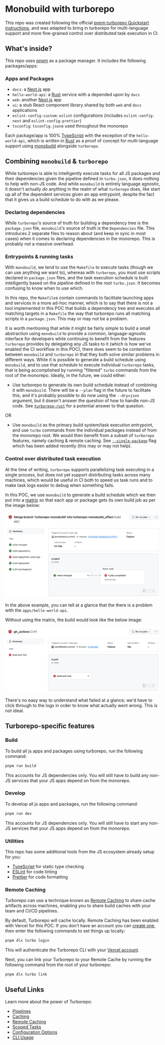 # Monobuild with turborepo

This repo was created following the official [pnpm turborepo Quickstart instructions](https://turborepo.org/docs/getting-started/create-new), and was adapted to bring in turborepo for multi-language support and more fine-grained control over distributed task execution in CI.

## What's inside?

This repo uses [pnpm](https://pnpm.io) as a package manager. It includes the following packages/apps:

### Apps and Packages

- `docs`: a [Next.js](https://nextjs.org) app
- `hello-world-api`: a [Rust](https://www.rust-lang.org/) service with a depended upon by `docs`
- `web`: another [Next.js](https://nextjs.org) app
- `ui`: a stub React component library shared by both `web` and `docs` applications
- `eslint-config-custom`: `eslint` configurations (includes `eslint-config-next` and `eslint-config-prettier`)
- `tsconfig`: `tsconfig.json`s used throughout the monorepo

Each package/app is 100% [TypeScript](https://www.typescriptlang.org/) with the exception of the `hello-world-api`, which is written in [Rust](https://www.rust-lang.org/) as a proof of concept for multi-language support using [monobuild](https://github.com/charypar/monobuild) alongside `turborepo`.

## Combining `monobuild` & `turborepo`

While turborepo is able to intelligently execute tasks for all JS packages and their dependencies given the pipeline defined in `turbo.json`, it does nothing to help with non-JS code.  And while `monobuild` is entirely language agnostic, it doesn't actually _do_ anything in the realm of what `turborepo` does, like start up all of the dependent services given an app entrypoint, despite the fact that it gives us a build schedule to do with as we please.

### Declaring dependencies

While `turborepo`'s source of truth for building a dependency tree is the `package.json` file, `monobuild`'s source of truth is the `Dependencies` file.  This introduces 2 separate files to reason about (and keep in sync in most cases) when it comes to declaring dependencies in the monorepo.  This is probably not a massive overhead.

### Entrypoints & running tasks

With `monobuild`, we tend to use the `Makefile` to execute tasks (though we can use anything we want to), whereas with `turborepo`, you must use scripts declared in `package.json` files, and the task execution schedule is built intelligently based on the pipeline defined in the root `turbo.json`.  It becomes confusing to know when to use which.

In this repo, the `Makefile`s contain commands to facilitate launching apps and services in a more ad-hoc manner, which is to say that there is not a tool implemented in this POC that builds a dependency tree and executes all matching targets in a `Makefile` the way that turborepo runs all matching scripts in a `package.json`. This may or may not be a problem.

It is worth mentioning that while it might be fairly simple to build a small abstraction using `monobuild` to provide a common, language-agnostic interface for developers while continuing to benefit from the features `turborepo` provides by delegating any JS tasks to it (which is how we've enabled the CI workflow in this POC), there does seem to be contention between `monobuild` and `turborepo` in that they both solve similar problems in different ways. While it is possible to generate a build schedule using `monobuild`, and to use that schedule to execute individual `turborepo` tasks, that is being accomplished by running "filtered" `turbo` commands from the root of the monorepo. Ideally, in the future, we could either:

- Use turborepo to generate its own build schedule instead of combining it with `monobuild`. There will be a `--plan` flag in the future to facilitate this, and it's probably possible to do now using the `--dry=json` argument, but it doesn't answer the question of how to handle non-JS code.  See [`turborepo-rust`](https://github.com/redbadger/monorepo-examples/tree/turborepo-rust) for a potential answer to that question.

OR

- Use `monobuild` as the primary build system/task execution entrypoint, and use `turbo` commands from the individual packages instead of from the monorepo root. We would then benefit from a subset of `turborepo` features, namely caching & remote caching. See [`--single-package`](https://github.com/vercel/turborepo/pull/1979/files#diff-8629b7d4e5a1b19b824344affef5a0c00c31beb6fef842f5a0799100ee439197) flag which has been added recently (this may or may not help).

### Control over distributed task execution

At the time of writing, `turborepo` supports parallelizing task executing in a single process, but does not yet support distributing tasks across many machines, which would be useful in CI both to speed us task runs and to make task logs easier to debug when something fails.

In this POC, we use `monobuild` to generate a build schedule which we then put into a [matrix](https://docs.github.com/en/actions/using-jobs/using-a-matrix-for-your-jobs) so that each app or package gets its own build job as per the image below:

![GitHub actions matrix screenshot](./docs/images/github-actions-matrix.png)

In the above example, you can tell at a glance that the there is a problem with the `apps/hello-world-api`.

Without using the matrix, the build would look like the below image:

![GitHub actions without matrix](./docs/images/github-actions-without-matrix.png)

There's no easy way to understand what failed at a glance; we'd have to click through to the logs in order to know what actually went wrong.  This is not ideal.

## Turborepo-specific features

### Build

To build all js apps and packages using turborepo, run the following command:

```bash
pnpm run build
```

This accounts for JS dependencies only.  You will still have to build any non-JS services that your JS apps depend on from the monorepo.

### Develop

To develop all js apps and packages, run the following command:

```bash
pnpm run dev
```

This accounts for JS dependencies only.  You will still have to start any non-JS services that your JS apps depend on from the monorepo.

### Utilities

This repo has some additional tools from the JS ecosystem already setup for you:

- [TypeScript](https://www.typescriptlang.org/) for static type checking
- [ESLint](https://eslint.org/) for code linting
- [Prettier](https://prettier.io) for code formatting

### Remote Caching

Turborepo can use a technique known as [Remote Caching](https://turborepo.org/docs/core-concepts/remote-caching) to share cache artifacts across machines, enabling you to share build caches with your team and CI/CD pipelines.

By default, Turborepo will cache locally. Remote Caching has been enabled with Vercel for this POC. If you don't have an account you can [create one](https://vercel.com/signup), then enter the following commands to set things up locally:

```bash
pnpm dlx turbo login
```

This will authenticate the Turborepo CLI with your [Vercel account](https://vercel.com/docs/concepts/personal-accounts/overview).

Next, you can link your Turborepo to your Remote Cache by running the following command from the root of your turborepo:

```bash
pnpm dlx turbo link
```

## Useful Links

Learn more about the power of Turborepo:

- [Pipelines](https://turborepo.org/docs/core-concepts/pipelines)
- [Caching](https://turborepo.org/docs/core-concepts/caching)
- [Remote Caching](https://turborepo.org/docs/core-concepts/remote-caching)
- [Scoped Tasks](https://turborepo.org/docs/core-concepts/scopes)
- [Configuration Options](https://turborepo.org/docs/reference/configuration)
- [CLI Usage](https://turborepo.org/docs/reference/command-line-reference)
